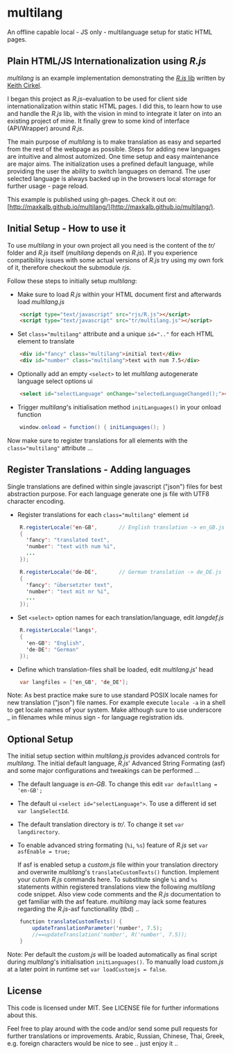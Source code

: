# multilang

An offline capable local - JS only - multilanguage setup for static HTML pages.

## Plain HTML/JS Internationalization using _R.js_

_multilang_ is an example implementation demonstrating the [_R.js_ lib](https://github.com/keithamus/R.js) written by [Keith Cirkel](https://github.com/keithamus).

I began this project as _R.js_-evaluation to be used for client side internationalization 
within static HTML pages. I did this, to learn how to use and handle the _R.js_ lib, with the vision in mind to integrate it later on into an existing project of mine. It finally grew to some kind of interface (API/Wrapper) around _R.js_. 

The main purpose of _multilang_ is to make translation as easy 
and separted from the rest of the webpage as possible. Steps for adding new languages are intuitive and almost automized. One time setup and easy maintenance are major aims. The initialization uses a prefined default language, while providing the user the ability to switch languages on demand. The user selected language is always 
backed up in the browsers local storrage for further usage - page reload.

This example is published using gh-pages. Check it out on: [http://maxkalb.github.io/multilang/](http://maxkalb.github.io/multilang/).

## Initial Setup - How to use it
To use _multilang_ in your own project all you need is the content of the _tr/_ folder and _R.js_ itself (_multilang_ depends on _R.js_). If you experience compatibility issues with some actual versions of _R.js_ try using my own fork of it, therefore checkout the submodule _rjs_.

Follow these steps to initially setup _multilang_:

- Make sure to load _R.js_ within your HTML document first and afterwards load _multilang.js_
```html
    <script type="text/javascript" src="rjs/R.js"></script>
    <script type="text/javascript" src="tr/multilang.js"></script>
```
- Set `class="multilang"` attribute and a unique `id=".."` for each HTML element to translate
```html
    <div id="fancy" class="multilang">initial text</div>
    <div id="number" class="multilang">text with num 7.5</div>
```
- Optionally add an empty `<select>` to let _multilang_ autogenerate language select options ui
```html
    <select id="selectLanguage" onChange="selectedLanguageChanged();"></select>
```
- Trigger _multilang_'s initialisation method `initLanguages()` in your onload function

```java
    window.onload = function() { initLanguages(); }
```

Now make sure to register translations for all elements with the `class="multilang"` attribute ...

## Register Translations - Adding languages

Single translations are defined within single javascript ("json") files for best abstraction purpose.
For each language generate one js file with UTF8 character encoding. 

- Register translations for each `class="multilang"` element `id`
```java
    R.registerLocale('en-GB',       // English translation -> en_GB.js 
    {
      'fancy': "translated text",
      'number': "text with num %i",
      ...
    });
```

```java
    R.registerLocale('de-DE',       // German translation -> de_DE.js 
    {
      'fancy': "übersetzter text",
      'number': "text mit nr %i",
      ...
    });
```
- Set `<select>` option names for each translation/language, edit _langdef.js_
```java
    R.registerLocale('langs', 
    { 
      'en-GB': "English",
      'de-DE': "German"
    });    
```
- Define which translation-files shall be loaded, edit _multilang.js_' head
```java
    var langfiles = ['en_GB', 'de_DE'];
```
Note: As best practice make sure to use standard POSIX locale names for new translation ("json") file names. For example execute `locale -a` in a shell to get locale names of your system. Make although sure to use underscore _ in filenames while minus sign - for language registration ids.

## Optional Setup

The initial setup section within _multilang.js_ provides advanced controls for _multilang_. The initial default language, _R.js_' Advanced String Formating (asf) and some major configurations and tweakings can be performed ...
    
- The default language is _en-GB_. To change this edit `var defaultlang = 'en-GB';`

- The default ui `<select id="selectLanguage">`. To use a different id set `var langSelectId`.

- The default translation directory is _tr/_. To change it set `var langdirectory`. 
    
- To enable advanced string formating (`%i`, `%s`) feature of _R.js_ set `var asfEnable = true;`
         
    If asf is enabled setup a _custom.js_ file within your translation directory and overwrite _multilang_'s `translateCustomTexts()` function. Implement your cutom _R.js_ commands here. To substitute single `%i` and `%s` statements within registered translations view the following _multilang_ code snippet. Also view code comments and the _R.js_ documentation to get familiar with the asf feature. _multilang_ may lack some features regarding the _R.js_-asf functionallity (tbd) ..
```java
    function translateCustomTexts() {
        updateTranslationParameter('number', 7.5);
        //==updateTranslation('number', R('number', 7.5));
    }
```
Note: Per default the _custom.js_ will be loaded automatically as final script during _multilang_'s initialisation `initLanguages()`. To manually load _custom.js_ at a later point in runtime set `var loadCustomjs = false`. 

## License
This code is licensed under MIT. See LICENSE file for further informations about this. 

Feel free to play around with the code and/or send some pull requests for further translations or improvements. Arabic, Russian, Chinese, Thai, Greek, e.g. foreign characters would be nice to see .. just enjoy it ..
